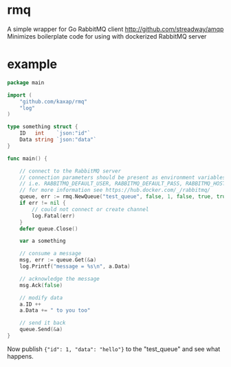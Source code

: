 # rmq
A simple wrapper for Go RabbitMQ client http://github.com/streadway/amqp
Minimizes boilerplate code for using with dockerized RabbitMQ server

# example

```Go
package main

import (
	"github.com/kaxap/rmq"
	"log"
)

type something struct {
	ID   int    `json:"id"`
	Data string `json:"data"`
}

func main() {

	// connect to the RabbitMQ server
	// connection parameters should be present as environment variables
	// i.e. RABBITMQ_DEFAULT_USER, RABBITMQ_DEFAULT_PASS, RABBITMQ_HOST, RABBITMQ_PORT
	// for more information see https://hub.docker.com/_/rabbitmq/
	queue, err := rmq.NewQueue("test_queue", false, 1, false, true, true)
	if err != nil {
		// could not connect or create channel
		log.Fatal(err)
	}
	defer queue.Close()

	var a something

	// consume a message
	msg, err := queue.Get(&a)
	log.Printf("message = %s\n", a.Data)

	// acknowledge the message
	msg.Ack(false)

	// modify data
	a.ID ++
	a.Data += " to you too"

	// send it back
	queue.Send(&a)
}

```

Now publish `{"id": 1, "data": "hello"}` to the "test_queue" and see what happens.
